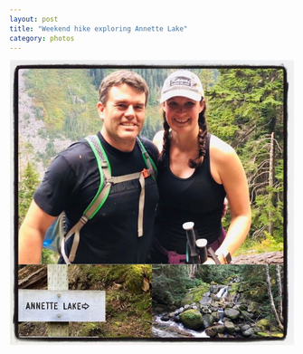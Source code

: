 ```yaml
---
layout: post
title: "Weekend hike exploring Annette Lake"
category: photos
---
```


[![Weekend hike exploring Annette Lake](/instagram/th-B187qEwJTxG.jpg)](https://www.instagram.com/p/B187qEwJTxG/)
